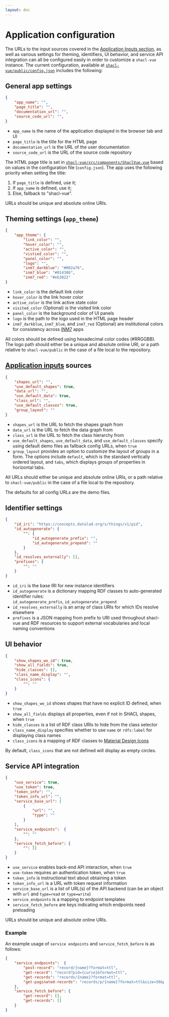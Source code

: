 ```yaml
---
layout: doc
---
```


# Application configuration

The URLs to the input sources covered in the [Application Inputs section](./app-inputs), as well as various settings for theming, identifiers, UI behavior, and service API integration can all be configured easily in order to customize a `shacl-vue` instance. The current configuration, available at [`shacl-vue/public/config.json`](https://github.com/psychoinformatics-de/shacl-vue/blob/main/public/config.json) includes the following:

## General app settings

```json
{
    "app_name": "",
    "page_title": "",
    "documentation_url": "",
    "source_code_url": "",
}
```

- `app_name` is the name of the application displayed in the browser tab and UI
- `page_title` is the title for the HTML page
- `documentation_url` is the URL of the user documentation
- `source_code_url` is the URL of the source code repository

The HTML page title is set in [`shacl-vue/src/components/ShaclVue.vue`](https://github.com/psychoinformatics-de/shacl-vue/blob/main/src/components/ShaclVue.vue) based on values in the configuration file (`config.json`). The app uses the following priority when setting the title:

1. If `page_title` is defined, use it;
2. If `app_name` is defined, use it;
3. Else, fallback to "shacl-vue".

URLs should be unique and absolute online URIs.

## Theming settings (`app_theme`)

```json
{
    "app_theme": {
        "link_color": "",
        "hover_color": "",
        "active_color": "",
        "vistied_color": "",
        "panel_color": "",
        "logo": "",
        "inm7_darkblue": "#002a76",
        "inm7_blue": "#014386",
        "inm7_red": "#eb3822"  
}
```

- `link_color` is the default link color
- `hover_color` is the link hover color
- `active_color` is the link active state color
- `visited_color` (Optional) is the visited link color
- `panel_color` is the background color of UI panels
- `logo` is the path to the logo used in the HTML page header
- `inm7_darkblue`, `inm7_blue`, and `inm7_red` (Optional) are institutional colors for consistency across [INM7](https://www.fz-juelich.de/en/inm/inm-7) apps

All colors should be defined using hexadecimal color codes (#RRGGBB). The logo path should either be a unique and absolute online URI, or a path relative to `shacl-vue/public` in the case of a file local to the repository.

##  [Application inputs](./app-inputs) sources

```json
{
    "shapes_url": "",
    "use_default_shapes": true,
    "data_url": "",
    "use_default_data": true,
    "class_url": "",
    "use_default_classes": true,
    "group_layout": ""
}
```

- `shapes_url` is the URL to fetch the shapes graph from
- `data_url` is the URL to fetch the data graph from
- `class_url` is the URL to fetch the class hierarchy from
- `use_default_shapes`, `use_default_data`, and `use_default_classes` specify using default demo files as fallback config URLs, when `true`
- `group_layout` provides an option to customize the layout of groups in a form. The options include `default`, which is the standard vertically ordered layout, and `tabs`, which displays groups of properties in horizontal tabs.

All URLs should either be unique and absolute online URIs, or a path relative to `shacl-vue/public` in the case of a file local to the repository.

The defaults for all config URLs are the demo files.

## Identifier settings

```json
{
    "id_iri": "https://concepts.datalad.org/s/things/v1/pid",
    "id_autogenerate": {
        "": {
            "id_autogenerate_prefix": "",
            "id_autogenerate_prepend": ""
        }
    },
    "id_resolves_externally": [],
    "prefixes": {
        "": ""
    }
}
```

- `id_iri` is the base IRI for new instance identifiers
- `id_autogenerate` is a dictionary mapping RDF classes to auto-generated identifier rules: <br> `id_autogenerate_prefix`, `id_autogenerate_prepend`
- `id_resolves_externally` is an array of class URIs for which IDs resolve elsewhere
- `prefixes` is a JSON mapping from prefix to URI used throughout shacl-vue and RDF resources to support external vocabularies and local naming conventions

## UI behavior

```json
{
    "show_shapes_wo_id": true,
    "show_all_fields": true,
    "hide_classes": [],
    "class_name_display": "",
    "class_icons": {
        "": ""
    }
}
```

- `show_shapes_wo_id` shows shapes that have no explicit ID defined, when `true`
- `show_all_fields` displays all properties, even if not in SHACL shapes, when `true`
- `hide_classes` is a list of RDF class URIs to hide from the class selector
- `class_name_display` specifies whether to use `name` or `rdfs:label` for displaying class names
- `class_icons` is a mapping of RDF classes to [Material Design Icons](https://pictogrammers.com/library/mdi/)

By default, `class_icons` that are not defined will display as empty circles.

## Service API integration

```json
{
    "use_service": true,
    "use_token": true,
    "token_info": "",
    "token_info_url": "",
    "service_base_url": [
        {
            "url": "",
            "type": ""
        }
    ],
    "service_endpoints":  {
        "": ""
    },
    "service_fetch_before": {
        "": []
    }
}
```
- `use_service` enables back-end API interaction, when `true`
- `use-token` requires an authentication token, when `true`
- `token_info` is instructional text about obtaining a token
- `token_info_url` is a URL with token request information
- `service_base_url` is a list of URL(s) of the API backend (can be an object with `url` and `type=read` or `type=write`)
- `service_endpoints` is a mapping to endpoint templates
- `service_fetch_before` are keys indicating which endpoints need preloading

URLs should be unique and absolute online URIs.

### Example

An example usage of `service endpoints` and `service_fetch_before` is as follows:

```json
{
    "service_endpoints":  {
        "post-record": "record/{name}?format=ttl",
        "get-record": "record?pid={curie}&format=ttl",
        "get-records": "records/{name}?format=ttl",
        "get-paginated-records": "records/p/{name}?format=ttl&size=50&page={page_number}"
    },
    "service_fetch_before": {
        "get-record": [],
        "get-records": []
    }
}
```
